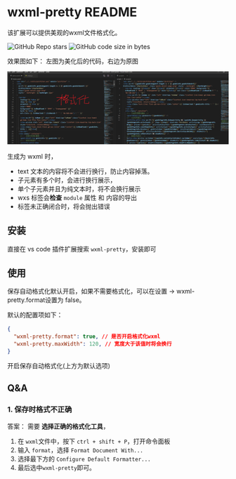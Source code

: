 # wxml-pretty README

该扩展可以提供美观的wxml文件格式化。

<img alt="GitHub Repo stars" src="https://img.shields.io/github/stars/ma125120/wxml-pretty?style=social"> <img alt="GitHub code size in bytes" src="https://img.shields.io/github/languages/code-size/ma125120/wxml-pretty">

效果图如下：
左图为美化后的代码，右边为原图

![avatar](./1.jpg)

生成为 wxml 时，
- text 文本的内容将不会进行换行，防止内容掉落。
- 子元素有多个时，会进行换行展示，
- 单个子元素并且为纯文本时，将不会换行展示
- wxs 标签会**检查** ```module``` 属性 和 内容的导出
- 标签未正确闭合时，将会抛出错误
## 安装
直接在 vs code 插件扩展搜索 ``` wxml-pretty ```，安装即可

## 使用
保存自动格式化默认开启，如果不需要格式化，可以在设置 -> wxml-pretty.format设置为 false。


默认的配置项如下：
```json
{
  "wxml-pretty.format": true, // 是否开启格式化wxml
  "wxml-pretty.maxWidth": 120, // 宽度大于该值时将会换行
}
```
开启保存自动格式化(上方为默认选项)

## Q&A

### 1. 保存时格式不正确

答案： 需要 **选择正确的格式化工具**，
  1. 在 ```wxml```文件中，按下 ```ctrl + shift + P```，打开命令面板
  2. 输入 ```format```，选择 ```Format Document With...```
  3. 选择最下方的 ```Configure Default Formatter...```
  4. 最后选中```wxml-pretty```即可。
